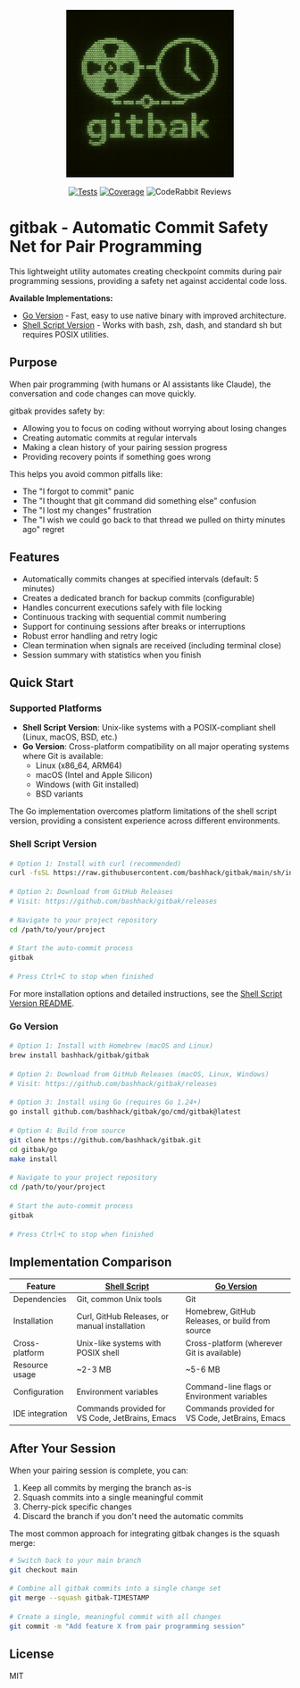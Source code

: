 <p align="center">
  <img src="assets/gitbak_retro_logo.png" alt="gitbak logo" width="300">
</p>


<div align="center">

[![Tests](https://github.com/bashhack/gitbak/actions/workflows/ci.yml/badge.svg)](https://github.com/bashhack/gitbak/actions/workflows/ci.yml)
[![Coverage](https://codecov.io/gh/bashhack/gitbak/graph/badge.svg?token=Y3K7R3MHXH)](https://codecov.io/gh/bashhack/gitbak)
![CodeRabbit Reviews](https://img.shields.io/coderabbit/prs/github/bashhack/gitbak?utm_source=oss&utm_medium=github&utm_campaign=bashhack%2Fgitbak&labelColor=171717&color=FF570A&link=https%3A%2F%2Fcoderabbit.ai&label=CodeRabbit+Reviews)

</div>

# gitbak - Automatic Commit Safety Net for Pair Programming

This lightweight utility automates creating checkpoint commits during pair programming sessions, providing a safety net against accidental code loss.

**Available Implementations:**
- [Go Version](/go/README.md) - Fast, easy to use native binary with improved architecture.
- [Shell Script Version](/sh/README.md) - Works with bash, zsh, dash, and standard sh but requires POSIX utilities.

## Purpose

When pair programming (with humans or AI assistants like Claude), the conversation and code changes can move quickly.

gitbak provides safety by:

- Allowing you to focus on coding without worrying about losing changes
- Creating automatic commits at regular intervals
- Making a clean history of your pairing session progress
- Providing recovery points if something goes wrong

This helps you avoid common pitfalls like:

- The "I forgot to commit" panic
- The "I thought that git command did something else" confusion
- The "I lost my changes" frustration
- The "I wish we could go back to that thread we pulled on thirty minutes ago" regret

## Features

- Automatically commits changes at specified intervals (default: 5 minutes)
- Creates a dedicated branch for backup commits (configurable)
- Handles concurrent executions safely with file locking
- Continuous tracking with sequential commit numbering
- Support for continuing sessions after breaks or interruptions
- Robust error handling and retry logic
- Clean termination when signals are received (including terminal close)
- Session summary with statistics when you finish

## Quick Start

### Supported Platforms

- **Shell Script Version**: Unix-like systems with a POSIX-compliant shell (Linux, macOS, BSD, etc.)
- **Go Version**: Cross-platform compatibility on all major operating systems where Git is available:
   - Linux (x86_64, ARM64)
   - macOS (Intel and Apple Silicon)
   - Windows (with Git installed)
   - BSD variants

The Go implementation overcomes platform limitations of the shell script version, providing a consistent experience across different environments.

### Shell Script Version

```bash
# Option 1: Install with curl (recommended)
curl -fsSL https://raw.githubusercontent.com/bashhack/gitbak/main/sh/install.sh | bash

# Option 2: Download from GitHub Releases
# Visit: https://github.com/bashhack/gitbak/releases

# Navigate to your project repository
cd /path/to/your/project

# Start the auto-commit process
gitbak

# Press Ctrl+C to stop when finished
```

For more installation options and detailed instructions, see the [Shell Script Version README](/sh/README.md).

### Go Version

```bash
# Option 1: Install with Homebrew (macOS and Linux)
brew install bashhack/gitbak/gitbak

# Option 2: Download from GitHub Releases (macOS, Linux, Windows)
# Visit: https://github.com/bashhack/gitbak/releases

# Option 3: Install using Go (requires Go 1.24+)
go install github.com/bashhack/gitbak/go/cmd/gitbak@latest

# Option 4: Build from source
git clone https://github.com/bashhack/gitbak.git
cd gitbak/go
make install

# Navigate to your project repository
cd /path/to/your/project

# Start the auto-commit process
gitbak

# Press Ctrl+C to stop when finished
```

## Implementation Comparison

| Feature         | [Shell Script](sh/README.md)                    | [Go Version](go/README.md)                      |
|-----------------|-------------------------------------------------|-------------------------------------------------|
| Dependencies    | Git, common Unix tools                          | Git                                             |
| Installation    | Curl, GitHub Releases, or manual installation   | Homebrew, GitHub Releases, or build from source |
| Cross-platform  | Unix-like systems with POSIX shell              | Cross-platform (wherever Git is available)      |
| Resource usage  | ~2-3 MB                                         | ~5-6 MB                                         |
| Configuration   | Environment variables                           | Command-line flags or Environment variables     |
| IDE integration | Commands provided for VS Code, JetBrains, Emacs | Commands provided for VS Code, JetBrains, Emacs |

## After Your Session

When your pairing session is complete, you can:

1. Keep all commits by merging the branch as-is
2. Squash commits into a single meaningful commit
3. Cherry-pick specific changes
4. Discard the branch if you don't need the automatic commits

The most common approach for integrating gitbak changes is the squash merge:

```bash
# Switch back to your main branch
git checkout main

# Combine all gitbak commits into a single change set
git merge --squash gitbak-TIMESTAMP 

# Create a single, meaningful commit with all changes
git commit -m "Add feature X from pair programming session"
```

## License

MIT
